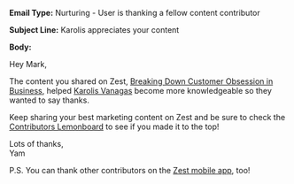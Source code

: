 **Email Type:** Nurturing - User is thanking a fellow content contributor

**Subject Line:** Karolis appreciates your content

**Body:**

Hey Mark,

The content you shared on Zest, [Breaking Down Customer Obsession in Business](https://fourweekmba.com/customer-obsession/?utm_source=zest.is&utm_medium=referral&utm_campaign=content-boost),
helped [Karolis Vanagas](https://distilled.zest.is/zester/karolis-vanagas) become more knowledgeable so
they wanted to say thanks.

Keep sharing your best marketing content on Zest and be sure to check
the [Contributors
Lemonboard](https://zest.is/contribute-content?utm_source%3Dp2p%20thank%20you%20email%26utm_medium%3Demail)
to see if you made it to the top!

Lots of thanks,\
Yam

P.S. You can thank other contributors on the [Zest mobile
app](http://zest.is/get-app?utm_source=email%26utm_medium=contr-thank),
too!
